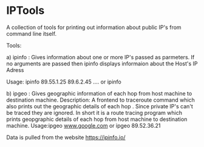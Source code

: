 # IPTools
A collection of tools  for printing out information  about public IP's from command line itself.

Tools:

a) ipinfo : Gives information about one or more IP's passed as parmeters. If no arguments are passed then  ipinfo displays informaion about the Host's IP Adress

Usage: ipinfo 89.55.1.25 89.6.2.45 .... or ipinfo

b) ipgeo : Gives geographic information of each  hop from host machine to destination machine.
Description: A frontend to traceroute command which also prints out the 
geographic details of each hop . Since private IP's can't be traced they are ignored. In short it is a route tracing program which prints geopgraphic details of each hop from host machine to destination machine.
Usage:ipgeo www.google.com   or ipgeo 89.52.36.21


Data is pulled from the website https://ipinfo.io/
